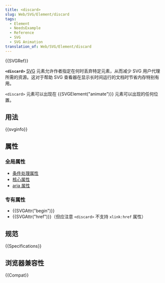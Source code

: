 ```yaml
---
title: <discard>
slug: Web/SVG/Element/discard
tags:
  - Element
  - NeedsExample
  - Reference
  - SVG
  - SVG Animation
translation_of: Web/SVG/Element/discard
---
```

{{SVGRef}}

**`<discard>`** [SVG](/zh-CN/docs/Web/SVG) 元素允许作者指定在何时丢弃特定元素，从而减少 SVG 用户代理所需的资源。这对于帮助 SVG 查看器在显示长时间运行的文档时节省内存特别有用。

`<discard>` 元素可以出现在 {{SVGElement("animate")}} 元素可以出现的任何位置。

## 用法

{{svginfo}}

## 属性

### 全局属性

- [条件处理属性](/zh-CN/docs/Web/SVG/Attribute#条件处理属性)
- [核心属性](/zh-CN/docs/Web/SVG/Attribute#核心属性)
- [aria 属性](/zh-CN/docs/Web/SVG/Attribute#aria_attributes)

### 专有属性

- {{SVGAttr("begin")}}
- {{SVGAttr("href")}}（但应注意 `<discard>` 不支持 `xlink:href` 属性）

## 规范

{{Specifications}}

## 浏览器兼容性

{{Compat}}
